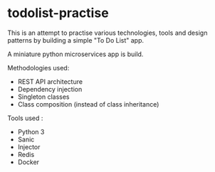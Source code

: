 # todolist-practise
This is an attempt to practise various technologies, tools and design patterns by building a simple "To Do List" app.

A miniature python microservices app is build. 

Methodologies used:
 - REST API architecture
 - Dependency injection
 - Singleton classes 
 - Class composition (instead of class inheritance)

Tools used :
  - Python 3
  - Sanic
  - Injector
  - Redis
  - Docker

